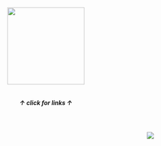 
<h5 align="center">
<a href="https://rentry.co/sit"><img src="https://github.com/user-attachments/assets/7b079a63-defd-4e29-aa4d-b23e07ab116a"width="180" height="180"></img></a><br><br><br>
  ↑ click for links ↑
</h5>
<br>
<h4 align="right">
  <img src="https://komarev.com/ghpvc/?username=tojifg&color=97b98a&style=for-the-badge&label=FOLLOWER+COUNT:&base=1000000000">
</h4>
